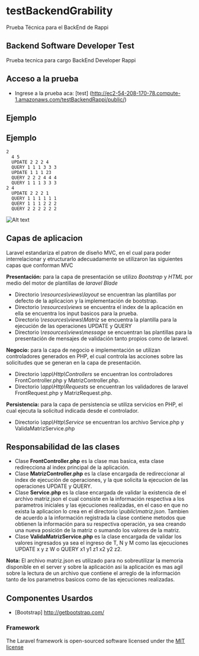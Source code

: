 # testBackendGrability
Prueba Técnica para el BackEnd de Rappi

## Backend Software Developer Test

Prueba tecnica para cargo BackEnd Developer Rappi

## Acceso a la prueba 

+ Ingrese a la prueba aca: [test] (http://ec2-54-208-170-78.compute-1.amazonaws.com/testBackendRappi/public/)

## Ejemplo


Ejemplo
--------
    2
	  4 5
	  UPDATE 2 2 2 4
	  QUERY 1 1 1 3 3 3
	  UPDATE 1 1 1 23
	  QUERY 2 2 2 4 4 4
	  QUERY 1 1 1 3 3 3
    2 4
	  UPDATE 2 2 2 1
	  QUERY 1 1 1 1 1 1
	  QUERY 1 1 1 2 2 2
	  QUERY 2 2 2 2 2 2
    
![Alt text](http://ec2-54-208-170-78.compute-1.amazonaws.com/EJEMPLO.jpg "Ejemplo 1")

## Capas de aplicacion

Laravel estandariza el patron de diseño MVC, en el cual para poder interrelacionar y etructurarlo adecuadamente se utilizaron las siguientes capas que conforman MVC

**Presentación:** para la capa de presentación se utilizo *Bootstrap* y *HTML* por medio del motor de plantillas de *laravel Blade*

+ Directorio *\resources\views\layout* se encuentran las plantillas por defecto de la aplicacion y la implementación de bootstrap.
+ Directorio *\resources\views* se encuentra el index de la aplicación en ella se encuentra los input basicos para la prueba.
+ Directorio *\resources\views\Matriz* se encuentra la plantilla para la ejecución de las operaciones UPDATE y QUERY
+ Directorio *\resources\views\message* se encuentran las plantillas para la presentación de mensajes de validación tanto propios como de laravel.

**Negocio:** para la capa de negocio e implementación se utilizan controladores generados en PHP, el cual controla las acciones sobre las solicitudes que se generan en la capa de presentación.

+ Directorio *\app\Http\Controllers* se encuentran los controladores FrontController.php y MatrizController.php.
+ Directorio *\app\Http\Requests* se encuentran los validadores de laravel FrontRequest.php y MatrizRequest.php.

**Persistencia:** para la capa de persistencia se utiliza servicios en PHP, el cual ejecuta la solicitud indicada desde el controlador.

+ Directorio *\app\Http\Service* se encuentran los archivo Service.php y ValidaMatrizService.php

## Responsabilidad de las clases

+ Clase **FrontController.php** es la clase mas basica, esta clase redirecciona al index principal de la aplicación.
+ Clase **MatrizController.php** es la clase encargada de redireccionar al index de ejecución de operaciones, y la que solicita la ejecucion de las operaciones UPDATE y QUERY.
+ Clase **Service.php** es la clase encargada de validar la existencia de el archivo matriz.json el cual consiste en la información respectiva a los parametros iniciales y las ejecuciones realizadas, en el caso en que no exista la aplicacion lo crea en el directorio *\public\matriz.json*. Tambien de acuerdo a la información registrada la clase contiene metodos que obtienen la información para su respectiva operación, ya sea creando una nueva posición de la matriz o sumando los valores de la matriz.
+ Clase **ValidaMatrizService.php** es la clase encargada de validar los valores ingresados ya sea el ingreso de T, N y M como las ejecuciones UPDATE x y z W o QUERY x1 y1 z1 x2 y2 z2.

**Nota:** El archivo matriz.json es utilizado para no sobreutilizar la memoria disponible en el server y sobre la aplicación asi la aplicación es mas agil sobre la lectura de un archivo que contiene el arreglo de la información tanto de los parametros basicos como de las ejecuciones realizadas.


## Componentes Usardos

+ [Bootstrap] http://getbootstrap.com/

### Framework

The Laravel framework is open-sourced software licensed under the [MIT license](http://opensource.org/licenses/MIT)
